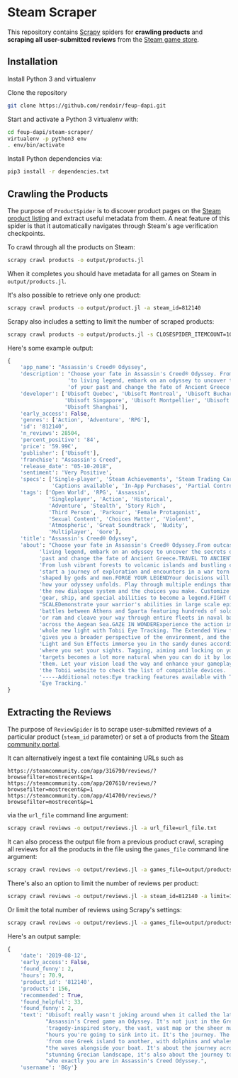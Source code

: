 # Steam Scraper

This repository contains [Scrapy](https://github.com/scrapy/scrapy) spiders for **crawling products** and **scraping all user-submitted reviews** from the [Steam game store](https://steampowered.com).

## Installation

Install Python 3 and virtualenv

Clone the repository
```bash
git clone https://github.com/rendoir/feup-dapi.git
```
Start and activate a Python 3 virtualenv with:
```bash
cd feup-dapi/steam-scraper/
virtualenv -p python3 env
. env/bin/activate
```
Install Python dependencies via:
```bash
pip3 install -r dependencies.txt
```

## Crawling the Products

The purpose of `ProductSpider` is to discover product pages on the [Steam product listing](http://store.steampowered.com/search/?) and extract useful metadata from them.
A neat feature of this spider is that it automatically navigates through Steam's age verification checkpoints.  

To crawl through all the products on Steam:
```bash
scrapy crawl products -o output/products.jl 
```
When it completes you should have metadata for all games on Steam in `output/products.jl`.

It's also possible to retrieve only one product:
```bash
scrapy crawl products -o output/product.jl -a steam_id=812140
```

Scrapy also includes a setting to limit the number of scraped products:
```bash
scrapy crawl products -o output/products.jl -s CLOSESPIDER_ITEMCOUNT=10
```

Here's some example output:
```python
{
    'app_name': "Assassin's Creed® Odyssey",
    'description': "Choose your fate in Assassin's Creed® Odyssey. From outcast "
                   'to living legend, embark on an odyssey to uncover the secrets '
                   'of your past and change the fate of Ancient Greece.',
    'developer': ['Ubisoft Quebec', 'Ubisoft Montreal', 'Ubisoft Bucharest', 
                  'Ubisoft Singapore', 'Ubisoft Montpellier', 'Ubisoft Kiev', 
                  'Ubisoft Shanghai'],
    'early_access': False,
    'genres': ['Action', 'Adventure', 'RPG'],
    'id': '812140',
    'n_reviews': 28504,
    'percent_positive': '84',
    'price': '59.99€',
    'publisher': ['Ubisoft'],
    'franchise': "Assassin's Creed", 
    'release_date': "05-10-2018",
    'sentiment': 'Very Positive',
    'specs': ['Single-player', 'Steam Achievements', 'Steam Trading Cards',
              'Captions available', 'In-App Purchases', 'Partial Controller Support'],
    'tags': ['Open World', 'RPG', 'Assassin',
             'Singleplayer', 'Action', 'Historical',
             'Adventure', 'Stealth', 'Story Rich',
             'Third Person', 'Parkour', 'Female Protagonist',
             'Sexual Content', 'Choices Matter', 'Violent',
             'Atmospheric', 'Great Soundtrack', 'Nudity',
             'Multiplayer', 'Gore'],
    'title': "Assassin's Creed® Odyssey",
    'about': "Choose your fate in Assassin's Creed® Odyssey.From outcast to "
          'living legend, embark on an odyssey to uncover the secrets of your '
          'past and change the fate of Ancient Greece.TRAVEL TO ANCIENT GREECE '
          'From lush vibrant forests to volcanic islands and bustling cities, '
          'start a journey of exploration and encounters in a war torn world '
          'shaped by gods and men.FORGE YOUR LEGENDYour decisions will impact '
          'how your odyssey unfolds. Play through multiple endings thanks to '
          'the new dialogue system and the choices you make. Customize your '
          'gear, ship, and special abilities to become a legend.FIGHT ON A NEW '
          "SCALEDemonstrate your warrior's abilities in large scale epic "
          'battles between Athens and Sparta featuring hundreds of soldiers, '
          'or ram and cleave your way through entire fleets in naval battles '
          'across the Aegean Sea.GAZE IN WONDERExperience the action in a '
          'whole new light with Tobii Eye Tracking. The Extended View feature '
          'gives you a broader perspective of the environment, and the Dynamic '
          'Light and Sun Effects immerse you in the sandy dunes according to '
          'where you set your sights. Tagging, aiming and locking on your '
          'targets becomes a lot more natural when you can do it by looking at '
          'them. Let your vision lead the way and enhance your gameplay. Visit '
          'the Tobii website to check the list of compatible devices. '
          '-----Additional notes:Eye tracking features available with Tobii '
          'Eye Tracking.'
}
```

## Extracting the Reviews

The purpose of `ReviewSpider` is to scrape user-submitted reviews of a particular product (`steam_id` parameter) or set a of products from the [Steam community portal](http://steamcommunity.com/).

It can alternatively ingest a text file containing URLs such as
```
https://steamcommunity.com/app/316790/reviews/?browsefilter=mostrecent&p=1
https://steamcommunity.com/app/207610/reviews/?browsefilter=mostrecent&p=1
https://steamcommunity.com/app/414700/reviews/?browsefilter=mostrecent&p=1
```
via the `url_file` command line argument:
```bash
scrapy crawl reviews -o output/reviews.jl -a url_file=url_file.txt
```

It can also process the output file from a previous product crawl, scraping all reviews for all the products in the file using the `games_file` command line argument:
```bash
scrapy crawl reviews -o output/reviews.jl -a games_file=output/products.jl
```

There's also an option to limit the number of reviews per product:
```bash
scrapy crawl reviews -o output/reviews.jl -a steam_id=812140 -a limit=100
```

Or limit the total number of reviews using Scrapy's settings:
```bash
scrapy crawl reviews -o output/reviews.jl -a games_file=output/products.jl -s CLOSESPIDER_ITEMCOUNT=1000
```

Here's an output sample:
```python
{
    'date': '2019-08-12',
    'early_access': False,
    'found_funny': 2,
    'hours': 70.9,
    'product_id': '812140',
    'products': 156,
    'recommended': True,
    'found_helpful': 33,
    'found_funny': 2,
    'text': "Ubisoft really wasn't joking around when it called the latest "
            "Assassin's Creed game an Odyssey. It's not just in the Greek "
            'tragedy-inspired story, the vast, vast map or the sheer number of '
            "hours you're going to sink into it. It's the journey. The journey "
            'from one Greek island to another, with dolphins and whales cresting '
            "the waves alongside your boat. It's about the journey across the "
            "stunning Grecian landscape, it's also about the journey to discover "
            "who exactly you are in Assassin's Creed Odyssey.",
    'username': 'BGy'}
```
